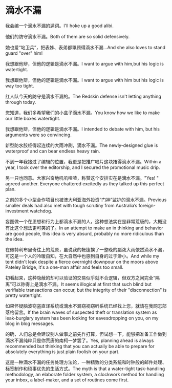 # 滴水不漏

<p><span class="chinese">我会编一个滴水不漏的遁词。</span><span class="english">I'll hoke up a good alibi.</span></p>

<p><span class="chinese">他们的防守滴水不漏。</span><span class="english">Both of them are so solid defensively.</span></p>

<p><span class="chinese">她也爱“站卫兵”，把表姊、表弟都罩顾得滴水不漏…</span><span class="english">And she also loves to stand guard "over" him!</span></p>

<p><span class="chinese">我想跟他辩，但他的逻辑是滴水不漏。</span><span class="english">I want to argue with him,but his logic is watertight.</span></p>

<p><span class="chinese">我想跟他辩，但他的逻辑是滴水不漏。</span><span class="english">I want to argue with him but his logic is way too tight.</span></p>

<p><span class="chinese">红人队今天的防守是滴水不漏的。</span><span class="english">The Redskin defense isn't letting anything through today.</span></p>

<p><span class="chinese">您知道，我们多希望我们的小盒子滴水不漏。</span><span class="english">You know how we like to make our little boxes watertight.</span></p>

<p><span class="chinese">我想跟他辩，但他的逻辑是滴水不漏。</span><span class="english">I intended to debate with him, but his arguments were so convincing.</span></p>

<p><span class="chinese">新型防水胶经得起连续的大雨冲刷，滴水不漏。</span><span class="english">The newly-designed glue is waterproof and can bear endless heavy rain.</span></p>

<p><span class="chinese">不到一年我接过了编辑的位置，我更是把推广唱片这块捂得滴水不漏。</span><span class="english">Within a year, I took over the editorship, and I secured the promotional music drip.</span></p>

<p><span class="chinese">另一只也同意。大家兴奋地叽叽喳喳，称赞这个安排实在是滴水不漏。</span><span class="english">"Yes! " agreed another. Everyone chattered excitedly as they talked up this perfect plan.</span></p>

<p><span class="chinese">之前的多个小型合作项目也被澳大利亚海外投资“门神”监护的滴水不漏。</span><span class="english">Previous smaller deals had also met with tough scrutiny from Australia’s foreign-investment watchdog.</span></p>

<p><span class="chinese">妄图做一个在思想和行为上都滴水不漏的人，这种想法实在是非常荒唐的，大概没有比这个想法更可笑的了。</span><span class="english">In an attempt to make an in thinking and behavior are good people, this idea is very absurd, probably no more ridiculous than the idea.</span></p>

<p><span class="chinese">在佩特利布里奇往上的荒原，虽说我的帐篷挨了一整晚的瓢泼大雨依然滴水不漏，可这是一个人的冷暖自知，在大自然中也感到自身的过于渺小。</span><span class="english">And while my tent didn't leak despite a fierce overnight downpour on the moors above Pateley Bridge, it's a one-man affair and feels too small.</span></p>

<p><span class="chinese">初看起来，这种隐蔽的却可以验证的交易似乎就不合逻辑，但双方之间完全“隔离”可以称得上是滴水不漏。</span><span class="english">It seems illogical at first that such blind but verifiable transactions can occur, but the integrity of their "disconnection" is pretty watertight.</span></p>

<p><span class="chinese">如果怀疑脑波窃盗直译系统或滴水不漏窃视窃听系统已经找上您，就请在我网志部落格留言。</span><span class="english">If the brain waves of suspected theft or translation system as leak-burglary system has been looking for eavesdropping on you, on my blog in blog messages.</span></p>

<p><span class="chinese">的确，人们总是会建议别人做事之前先作打算，但试想一下，能够把准备工作做到滴水不漏纯粹只是你荒唐的南柯一梦罢了。</span><span class="english">Yes, planning ahead is always recommended but thinking that you can actually be able to prepare for absolutely everything is just plain foolish on your part.</span></p>

<p><span class="chinese">这是一种滴水不漏的任务处理方法论，一种精致的分类系统和时钟般的邮件处理、标签制作和琐事优先的生活方式。</span><span class="english">The myth is that a water-tight task-handling methodology, an elaborate folder system, a clockwork method for handling your inbox, a label-maker, and a set of routines come first.</span></p>

